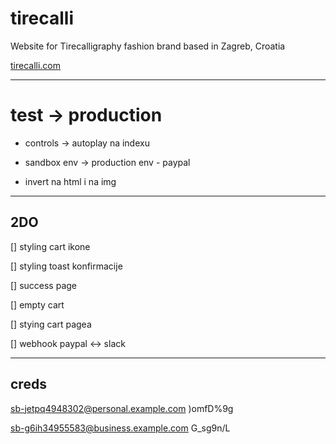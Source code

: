 # tirecalli

Website for Tirecalligraphy fashion brand based in Zagreb, Croatia

[tirecalli.com](https://tirecalli.com)

---

# test -> production

- controls -> autoplay na indexu

- sandbox env -> production env - paypal

- invert na html i na img

---

## 2DO

[] styling cart ikone

[] styling toast konfirmacije

[] success page

[] empty cart

[] stying cart pagea

[] webhook paypal <-> slack

---

## creds

sb-jetpq4948302@personal.example.com
)omfD%9g

sb-g6ih34955583@business.example.com
G_sg9n/L
